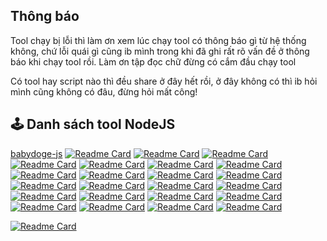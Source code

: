 ## Thông báo

Tool chạy bị lỗi thì làm ơn xem lúc chạy tool có thông báo gì từ hệ thống không, chứ lỗi quái gì cũng ib mình trong khi đã ghi rất rõ vấn đề ở thông báo khi chạy tool rồi. Làm ơn tập đọc chữ đừng có cắm đầu chạy tool

Có tool hay script nào thì đều share ở đây hết rồi, ở đây không có thì ib hỏi mình cũng không có đâu, đừng hỏi mất công!

## 🕹 Danh sách tool NodeJS

[babydoge-js](https://github.com/HoangLaoTaBot/babydoge-js)
[![Readme Card](https://github-readme-stats.vercel.app/api/pin/?username=HoangLaoTaBot&repo=seed-js&title_color=197706&icon_color=197706&border_color=197706&bg_color=f3f9f2&cache_seconds=21600)](https://github.com/HoangLaoTaBot/seed-js)
[![Readme Card](https://github-readme-stats.vercel.app/api/pin/?username=HoangLaoTaBot&repo=pokeyquest-js&title_color=fea722&icon_color=fea722&border_color=fea722&bg_color=fffaf1&cache_seconds=21600)](https://github.com/HoangLaoTaBot/pokeyquest-js)
[![Readme Card](https://github-readme-stats.vercel.app/api/pin/?username=HoangLaoTaBot&repo=pocketfi-js&title_color=ffd130&icon_color=ffd130&border_color=ffd130&bg_color=fffcf0&cache_seconds=21600)](https://github.com/HoangLaoTaBot/pocketfi-js)
[![Readme Card](https://github-readme-stats.vercel.app/api/pin/?username=HoangLaoTaBot&repo=nomis-js&title_color=ff3f6d&icon_color=ff3f6d&border_color=ff3f6d&bg_color=fff6f8&cache_seconds=21600)](https://github.com/HoangLaoTaBot/nomis-js)
[![Readme Card](https://github-readme-stats.vercel.app/api/pin/?username=HoangLaoTaBot&repo=matchquestbot-js&title_color=b2e500&icon_color=b2e500&border_color=b2e500&bg_color=f9ffe4&cache_seconds=21600)](https://github.com/HoangLaoTaBot/matchquestbot-js)
[![Readme Card](https://github-readme-stats.vercel.app/api/pin/?username=HoangLaoTaBot&repo=cryptorank-js&title_color=fabd3e&icon_color=fabd3e&border_color=fabd3e&bg_color=fffaf1&cache_seconds=21600)](https://github.com/HoangLaoTaBot/cryptorank-js)
[![Readme Card](https://github-readme-stats.vercel.app/api/pin/?username=HoangLaoTaBot&repo=blum-js&title_color=0ea5e9&icon_color=0ea5e9&border_color=0ea5e9&bg_color=f0f9ff&cache_seconds=21600)](https://github.com/HoangLaoTaBot/blum-js)
[![Readme Card](https://github-readme-stats.vercel.app/api/pin/?username=HoangLaoTaBot&repo=timefarm-js&title_color=facb49&icon_color=facb49&border_color=facb49&bg_color=fffbef&cache_seconds=21600)](https://github.com/HoangLaoTaBot/timefarm-js)
[![Readme Card](https://github-readme-stats.vercel.app/api/pin/?username=HoangLaoTaBot&repo=bird-js&title_color=197706&icon_color=197706&border_color=197706&bg_color=f3f9f2&cache_seconds=21600)](https://github.com/HoangLaoTaBot/bird-js)
[![Readme Card](https://github-readme-stats.vercel.app/api/pin/?username=HoangLaoTaBot&repo=yescoin-js&title_color=fea722&icon_color=fea722&border_color=fea722&bg_color=fffaf1&cache_seconds=21600)](https://github.com/HoangLaoTaBot/yescoin-js)
[![Readme Card](https://github-readme-stats.vercel.app/api/pin/?username=HoangLaoTaBot&repo=tonstation-js&title_color=ffd130&icon_color=ffd130&border_color=ffd130&bg_color=fffcf0&cache_seconds=21600)](https://github.com/HoangLaoTaBot/tonstation-js)
[![Readme Card](https://github-readme-stats.vercel.app/api/pin/?username=HoangLaoTaBot&repo=frogfarm-js&title_color=ff3f6d&icon_color=ff3f6d&border_color=ff3f6d&bg_color=fff6f8&cache_seconds=21600)](https://github.com/HoangLaoTaBot/frogfarm-js)
[![Readme Card](https://github-readme-stats.vercel.app/api/pin/?username=HoangLaoTaBot&repo=goats-js&title_color=b2e500&icon_color=b2e500&border_color=b2e500&bg_color=f9ffe4&cache_seconds=21600)](https://github.com/HoangLaoTaBot/goats-js)
[![Readme Card](https://github-readme-stats.vercel.app/api/pin/?username=HoangLaoTaBot&repo=ducks-js&title_color=fea722&icon_color=fea722&border_color=fea722&bg_color=fffaf1&cache_seconds=21600)](https://github.com/HoangLaoTaBot/ducks-js)
[![Readme Card](https://github-readme-stats.vercel.app/api/pin/?username=HoangLaoTaBot&repo=paws-js&title_color=facb49&icon_color=facb49&border_color=facb49&bg_color=fffbef&cache_seconds=21600)](https://github.com/HoangLaoTaBot/paws-js)
[![Readme Card](https://github-readme-stats.vercel.app/api/pin/?username=HoangLaoTaBot&repo=duckchain-js&title_color=fea722&icon_color=fea722&border_color=fea722&bg_color=fffaf1&cache_seconds=21600)](https://github.com/HoangLaoTaBot/duckchain-js)
[![Readme Card](https://github-readme-stats.vercel.app/api/pin/?username=HoangLaoTaBot&repo=bums-js&title_color=facb49&icon_color=facb49&border_color=facb49&bg_color=fffbef&cache_seconds=21600)](https://github.com/HoangLaoTaBot/bums-js)
[![Readme Card](https://github-readme-stats.vercel.app/api/pin/?username=HoangLaoTaBot&repo=major-js&title_color=197706&icon_color=197706&border_color=197706&bg_color=f3f9f2&cache_seconds=21600)](https://github.com/HoangLaoTaBot/major-js)
[![Readme Card](https://github-readme-stats.vercel.app/api/pin/?username=HoangLaoTaBot&repo=tapcoin-js&title_color=fea722&icon_color=fea722&border_color=fea722&bg_color=fffaf1&cache_seconds=21600)](https://github.com/HoangLaoTaBot/tapcoin-js)
[![Readme Card](https://github-readme-stats.vercel.app/api/pin/?username=HoangLaoTaBot&repo=vertus-js&title_color=ffd130&icon_color=ffd130&border_color=ffd130&bg_color=fffcf0&cache_seconds=21600)](https://github.com/HoangLaoTaBot/vertus-js)
[![Readme Card](https://github-readme-stats.vercel.app/api/pin/?username=HoangLaoTaBot&repo=clayton-js&title_color=ff3f6d&icon_color=ff3f6d&border_color=ff3f6d&bg_color=fff6f8&cache_seconds=21600)](https://github.com/HoangLaoTaBot/clayton-js)
[![Readme Card](https://github-readme-stats.vercel.app/api/pin/?username=HoangLaoTaBot&repo=notpixel-js&title_color=ffd130&icon_color=ffd130&border_color=ffd130&bg_color=fffcf0&cache_seconds=21600)](https://github.com/HoangLaoTaBot/notpixel-js)
[![Readme Card](https://github-readme-stats.vercel.app/api/pin/?username=HoangLaoTaBot&repo=tsubasa-js&title_color=ff3f6d&icon_color=ff3f6d&border_color=ff3f6d&bg_color=fff6f8&cache_seconds=21600)](https://github.com/HoangLaoTaBot/tsubasa-js)

[![Readme Card](https://github-readme-stats.vercel.app/api/pin/?username=HoangLaoTaBot&repo=toolconvert-exe&title_color=facb49&icon_color=facb49&border_color=facb49&bg_color=fffbef&cache_seconds=21600)](https://github.com/HoangLaoTaBot/toolconvert-exe)
